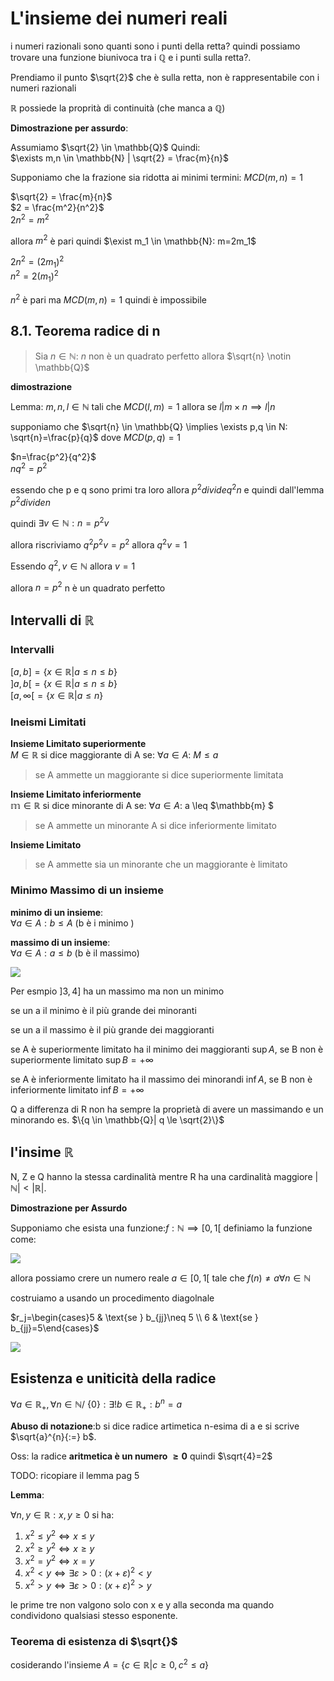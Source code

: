 
# L'insieme dei numeri reali

i numeri razionali sono quanti sono i punti della retta? quindi possiamo trovare una funzione biunivoca tra i $\mathbb{Q}$ e i punti sulla retta?.

Prendiamo il punto $\sqrt{2}$ che è sulla retta, non è rappresentabile con i numeri razionali

$\mathbb{R}$ possiede la proprità di continuità (che manca a $\mathbb{Q}$)

**Dimostrazione per assurdo**: 

Assumiamo $\sqrt{2} \in \mathbb{Q}$ Quindi:  
$\exists m,n \in \mathbb{N} | \sqrt{2} = \frac{m}{n}$

Supponiamo che la frazione sia ridotta ai minimi termini: $MCD(m,n)=1$

$\sqrt{2} = \frac{m}{n}$  
$2 = \frac{m^2}{n^2}$   
$2n^2 = m^2$   

allora $m^2$ è pari quindi $\exist m_1 \in \mathbb{N}: m=2m_1$

$2n^2 = (2m_1)^2$   
$n^2 = 2(m_1)^2$   

$n^2$ è pari ma  $MCD(m,n)=1$ quindi è impossibile



## 8.1. Teorema radice di n

> Sia $n \in \mathbb{N}$: $n$ non è un quadrato perfetto allora $\sqrt{n} \notin \mathbb{Q}$

**dimostrazione**

Lemma: $m,n,l \in \mathbb{N}$  tali che $MCD(l,m)=1$ allora se $l | m \times n \implies l | n$


supponiamo che $\sqrt{n} \in \mathbb{Q} \implies \exists p,q \in N: \sqrt{n}=\frac{p}{q}$ dove $MCD(p,q)=1$

$n=\frac{p^2}{q^2}$  
$nq^2=p^2$  

essendo che p e q sono primi tra loro allora $p^2 divide q^2n$ e quindi dall'lemma $p^2 divide n$  

quindi $\exists v \in \mathbb{N}: n = p^2v$

allora riscriviamo $q^2p^2v=p^2$ allora $q^2v=1$

Essendo $q^2 , v \in \mathbb{N}$ allora $v=1$

allora $n=p^2$ n è un quadrato perfetto



## Intervalli di $\mathbb{R}$


### Intervalli
$[a,b]=\{x \in \mathbb{R} | a \leq n\leq b\}$  
$]a,b[=\{x \in \mathbb{R} | a \le n\le b\}$  
$[a, \infty [=\{x \in \mathbb{R} | a \le n\}$  


### Ineismi Limitati
**Insieme Limitato superiormente**   
$M \in \mathbb{R}$ si dice maggiorante di A se:
$\forall a \in A$:  $M \leq a$

> se A ammette un maggiorante si dice superiormente limitata

**Insieme Limitato inferiormente**   
$\mathbb{m} \in \mathbb{R}$ si dice minorante di A se:
$\forall a \in A$: a \leq $\mathbb{m}  $

> se A ammette un minorante A si dice inferiormente limitato

**Insieme Limitato**  
> se A ammette sia un minorante che un maggiorante è limitato

### Minimo Massimo di un insieme
**minimo di un insieme**:  
$\forall a \in A : b \leq A$ (b è i minimo )

**massimo di un insieme**:  
$\forall a \in A : a \leq b$ (b è il massimo)

![](../img/minimax.png)

Per esmpio $]3,4]$ ha un massimo ma non un minimo


se un a il minimo è il più grande dei minoranti

se un a il massimo è il più grande dei maggioranti


se A è superiormente limitato ha il minimo dei maggioranti $\sup A$, se B non è superiormente limitato  $\sup B= +\infty$

se A è inferiormente limitato ha il massimo dei minorandi $\inf A$, se B non è inferiormente limitato  $\inf B= +\infty$


Q a differenza di R non ha sempre la proprietà di avere un massimando e un minorando es. $\{q \in \mathbb{Q}| q \le \sqrt{2}\}$


## l'insime $\mathbb{R}$

N, Z e Q hanno la stessa cardinalità mentre R ha una cardinalità maggiore $|\mathbb{N}|<|\mathbb{R}|$.

**Dimostrazione per Assurdo**

Supponiamo che esista una funzione:$f:\mathbb{N} \implies [0,1[$ 
definiamo la funzione come:

![](../img/NtoR.png)

allora possiamo crere un numero reale $a \in [0,1[$ tale che $f(n)\neq a \forall n \in \mathbb{N}$

costruiamo a usando un procedimento diagolnale

$r_j=\begin{cases}5 & \text{se } b_{jj}\neq 5 \\ 6 & \text{se } b_{jj}=5\end{cases}$

![](../img/NtoRnot.png)

## Esistenza e uniticità della radice

$\forall a \in \mathbb{R_{+}}, \forall n \in \mathbb{N} /\ \{0\} : \exists! b \in \mathbb{R_{+}} : b^n=a$


**Abuso di notazione**:b si dice radice artimetica n-esima di a e si scrive $\sqrt{a}^{n}{:=} b$.

Oss: la radice **aritmetica è un numero $\ge 0$** quindi $\sqrt{4}=2$

TODO: ricopiare il lemma pag 5

**Lemma**:

$\forall n,y \in \mathbb{R}: x,y \ge 0$
si ha:
1. $x^2 \le y^2 \iff x \le  y$
2. $x^2 \ge y^2 \iff x \ge y$
3. $x^2 = y^2 \iff x = y$
4. $x^2 < y \iff \exists \varepsilon > 0: (x+\varepsilon)^2 < y$
5. $x^2 > y \iff \exists \varepsilon > 0: (x+\varepsilon)^2 > y$

le prime tre non valgono solo con x e y alla seconda ma quando condividono qualsiasi stesso esponente.

### Teorema di esistenza di $\sqrt{}$

cosiderando l'insieme $A = \{c \in \mathbb{R} | c \ge 0 , c^2 \le a\}$
